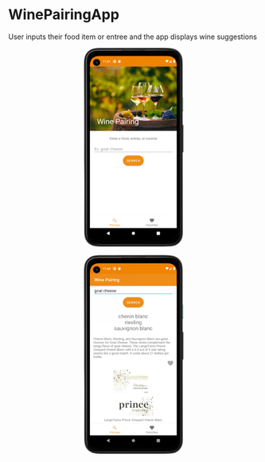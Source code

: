 # WinePairingApp
User inputs their food item or entree and the app displays wine suggestions

<p align="center">
  <img width="200" height="400" src="winepairingsc1.png">
</p>
<p align="center">
  <img width="200" height="400" src="winepairingsc2.png">
</p>
